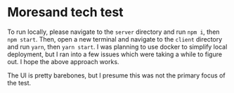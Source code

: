 # Moresand tech test

To run locally, please navigate to the `server` directory and run `npm i`, then `npm start`. Then, open a new terminal and navigate to the `client` directory and run `yarn`, then `yarn start`. I was planning to use docker to simplify local deployment, but I ran into a few issues which were taking a while to figure out. I hope the above approach works.

The UI is pretty barebones, but I presume this was not the primary focus of the test.
